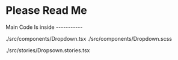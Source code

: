 <h1>Please Read Me</h1>




Main Code Is inside -----------

./src/components/Dropdown.tsx
./src/components/Dropdown.scss

./src/stories/Dropsown.stories.tsx
